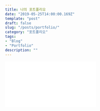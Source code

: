 ```yaml
---
title: 나의 포트폴리오
date: "2019-05-25T14:00:00.169Z"
template: "post"
draft: false
slug: "/posts/portfolio/"
category: "포트폴리오"
tags:
- "Blog"
- "Portfolio"
description: ""
---
```


![blog_portfolio.pdf](/media/blog_portfolio.pdf)

